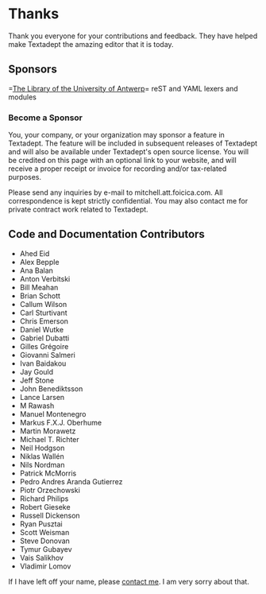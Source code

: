 # Thanks

Thank you everyone for your contributions and feedback. They have helped make
Textadept the amazing editor that it is today.

## Sponsors

=[The Library of the University of Antwerp][]=
    reST and YAML lexers and modules

[The Library of the University of Antwerp]: http://www.uantwerpen.be

### Become a Sponsor

You, your company, or your organization may sponsor a feature in Textadept. The
feature will be included in subsequent releases of Textadept and will also be
available under Textadept's open source license. You will be credited on this
page with an optional link to your website, and will receive a proper receipt or
invoice for recording and/or tax-related purposes.

Please send any inquiries by e-mail to mitchell.att.foicica.com. All
correspondence is kept strictly confidential. You may also contact me for
private contract work related to Textadept.

## Code and Documentation Contributors

* Ahed Eid
* Alex Bepple
* Ana Balan
* Anton Verbitski
* Bill Meahan
* Brian Schott
* Callum Wilson
* Carl Sturtivant
* Chris Emerson
* Daniel Wutke
* Gabriel Dubatti
* Gilles Grégoire
* Giovanni Salmeri
* Ivan Baidakou
* Jay Gould
* Jeff Stone
* John Benediktsson
* Lance Larsen
* M Rawash
* Manuel Montenegro
* Markus F.X.J. Oberhume
* Martin Morawetz
* Michael T. Richter
* Neil Hodgson
* Niklas Wallén
* Nils Nordman
* Patrick McMorris
* Pedro Andres Aranda Gutierrez
* Piotr Orzechowski
* Richard Philips
* Robert Gieseke
* Russell Dickenson
* Ryan Pusztai
* Scott Weisman
* Steve Donovan
* Tymur Gubayev
* Vais Salikhov
* Vladimir Lomov

If I have left off your name, please [contact me][]. I am very sorry about that.

[contact me]: README.html#Contact

